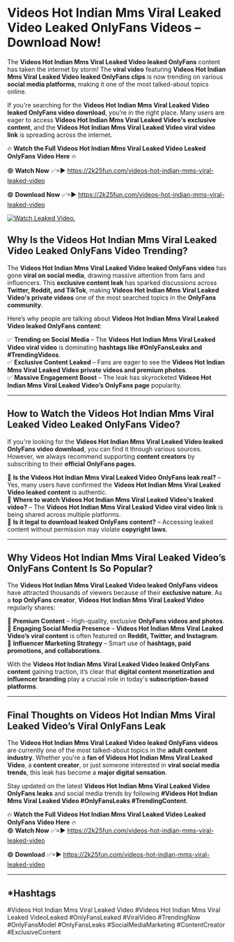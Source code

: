 # Videos Hot Indian Mms Viral Leaked Video Leaked OnlyFans Videos – Download Now!

The **Videos Hot Indian Mms Viral Leaked Video leaked OnlyFans** content has taken the internet by storm! The **viral video** featuring **Videos Hot Indian Mms Viral Leaked Video leaked OnlyFans clips** is now trending on various **social media platforms**, making it one of the most talked-about topics online.  

If you're searching for the **Videos Hot Indian Mms Viral Leaked Video leaked OnlyFans video download**, you’re in the right place. Many users are eager to access **Videos Hot Indian Mms Viral Leaked Video's exclusive content**, and the **Videos Hot Indian Mms Viral Leaked Video viral video link** is spreading across the internet.  

🔥 **Watch the Full Videos Hot Indian Mms Viral Leaked Video Leaked OnlyFans Video Here** 🔥  

🟢 **Watch Now** ✅=► https://2k25fun.com/videos-hot-indian-mms-viral-leaked-video

🟢 **Download Now** ✅=► https://2k25fun.com/videos-hot-indian-mms-viral-leaked-video

[![Watch Leaked Video.](https://miro.medium.com/v2/resize:fit:828/format:webp/1*cilzJN44JGOrTw9NJCrNHA.gif "Watch Leaked Video")](https://2k25fun.com/videos-hot-indian-mms-viral-leaked-video)

## **Why Is the Videos Hot Indian Mms Viral Leaked Video Leaked OnlyFans Video Trending?**  

The **Videos Hot Indian Mms Viral Leaked Video leaked OnlyFans video** has gone **viral on social media**, drawing massive attention from fans and influencers. This **exclusive content leak** has sparked discussions across **Twitter, Reddit, and TikTok**, making **Videos Hot Indian Mms Viral Leaked Video's private videos** one of the most searched topics in the **OnlyFans community**.  

Here’s why people are talking about **Videos Hot Indian Mms Viral Leaked Video leaked OnlyFans content**:  

✅ **Trending on Social Media** – The **Videos Hot Indian Mms Viral Leaked Video viral video** is dominating **hashtags like #OnlyFansLeaks and #TrendingVideos**.  
✅ **Exclusive Content Leaked** – Fans are eager to see the **Videos Hot Indian Mms Viral Leaked Video private videos and premium photos**.  
✅ **Massive Engagement Boost** – The leak has skyrocketed **Videos Hot Indian Mms Viral Leaked Video’s OnlyFans page** popularity.  

---

## **How to Watch the Videos Hot Indian Mms Viral Leaked Video Leaked OnlyFans Video?**  

If you're looking for the **Videos Hot Indian Mms Viral Leaked Video leaked OnlyFans video download**, you can find it through various sources. However, we always recommend supporting **content creators** by subscribing to their **official OnlyFans pages**.  

🔹 **Is the Videos Hot Indian Mms Viral Leaked Video OnlyFans leak real?** – Yes, many users have confirmed the **Videos Hot Indian Mms Viral Leaked Video leaked content** is authentic.  
🔹 **Where to watch Videos Hot Indian Mms Viral Leaked Video's leaked video?** – The **Videos Hot Indian Mms Viral Leaked Video viral video link** is being shared across multiple platforms.  
🔹 **Is it legal to download leaked OnlyFans content?** – Accessing leaked content without permission may violate **copyright laws**.  

---

## **Why Videos Hot Indian Mms Viral Leaked Video’s OnlyFans Content Is So Popular?**  

The **Videos Hot Indian Mms Viral Leaked Video leaked OnlyFans videos** have attracted thousands of viewers because of their **exclusive nature**. As a **top OnlyFans creator**, **Videos Hot Indian Mms Viral Leaked Video** regularly shares:  

📌 **Premium Content** – High-quality, exclusive **OnlyFans videos and photos**.  
📌 **Engaging Social Media Presence** – **Videos Hot Indian Mms Viral Leaked Video’s viral content** is often featured on **Reddit, Twitter, and Instagram**.  
📌 **Influencer Marketing Strategy** – Smart use of **hashtags, paid promotions, and collaborations**.  

With the **Videos Hot Indian Mms Viral Leaked Video leaked OnlyFans content** gaining traction, it’s clear that **digital content monetization and influencer branding** play a crucial role in today's **subscription-based platforms**.  

---

## **Final Thoughts on Videos Hot Indian Mms Viral Leaked Video’s Viral OnlyFans Leak**  

The **Videos Hot Indian Mms Viral Leaked Video leaked OnlyFans videos** are currently one of the most talked-about topics in the **adult content industry**. Whether you're a **fan of Videos Hot Indian Mms Viral Leaked Video**, a **content creator**, or just someone interested in **viral social media trends**, this leak has become a **major digital sensation**.  

Stay updated on the latest **Videos Hot Indian Mms Viral Leaked Video OnlyFans leaks** and social media trends by following **#Videos Hot Indian Mms Viral Leaked Video #OnlyFansLeaks #TrendingContent**.  

🔥 **Watch the Full Videos Hot Indian Mms Viral Leaked Video Leaked OnlyFans Video Here** 🔥  
🟢 **Watch Now** ✅=► https://2k25fun.com/videos-hot-indian-mms-viral-leaked-video

🟢 **Download** ✅=► https://2k25fun.com/videos-hot-indian-mms-viral-leaked-video

---

## *Hashtags
#Videos Hot Indian Mms Viral Leaked Video #Videos Hot Indian Mms Viral Leaked VideoLeaked #OnlyFansLeaked #ViralVideo #TrendingNow #OnlyFansModel #OnlyFansLeaks #SocialMediaMarketing #ContentCreator #ExclusiveContent  